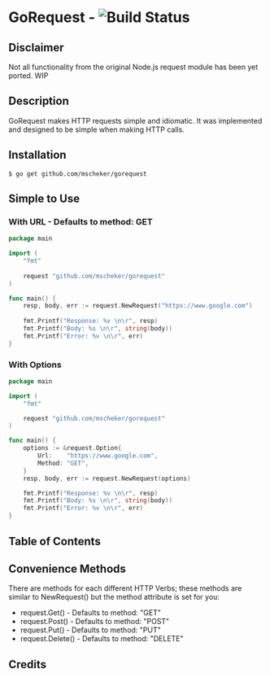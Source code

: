 # GoRequest - ![Build Status](https://travis-ci.org/mscheker/gorequest.svg?branch=master)

## Disclaimer
Not all functionality from the original Node.js request module has been yet ported. WIP

## Description
GoRequest makes HTTP requests simple and idiomatic. It was implemented and designed to be simple when making HTTP calls.

## Installation
```
$ go get github.com/mscheker/gorequest
```

## Simple to Use
### With URL - Defaults to method: GET
```go
package main

import (
	"fmt"
	
	request "github.com/mscheker/gorequest"
)

func main() {
	resp, body, err := request.NewRequest("https://www.google.com")
	
	fmt.Printf("Response: %v \n\r", resp)
	fmt.Printf("Body: %s \n\r", string(body))
	fmt.Printf("Error: %v \n\r", err)
}
```
### With Options
```go
package main

import (
	"fmt"

	request "github.com/mscheker/gorequest"
)

func main() {
	options := &request.Option{
		Url:    "https://www.google.com",
		Method: "GET",
	}
	resp, body, err := request.NewRequest(options)

	fmt.Printf("Response: %v \n\r", resp)
	fmt.Printf("Body: %s \n\r", string(body))
	fmt.Printf("Error: %v \n\r", err)
}
```

## Table of Contents

## Convenience Methods

There are methods for each different HTTP Verbs; these methods are similar to NewRequest() but the method attribute is set for you:

* request.Get() - Defaults to method: "GET"
* request.Post() - Defaults to method: "POST"
* request.Put() - Defaults to method: "PUT"
* request.Delete() - Defaults to method: "DELETE"

## Credits

